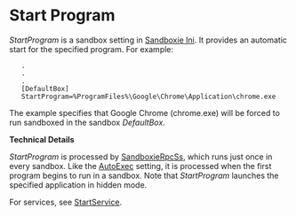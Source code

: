 # Start Program

_StartProgram_ is a sandbox setting in [Sandboxie Ini](SandboxieIni.md). It provides an automatic start for the specified program. For example:

```
   .
   .
   .
   [DefaultBox]
   StartProgram=%ProgramFiles%\Google\Chrome\Application\chrome.exe
```

The example specifies that Google Chrome (chrome.exe) will be forced to run sandboxed in the sandbox _DefaultBox_.

**Technical Details**

_StartProgram_ is processed by [SandboxieRpcSs](ServicePrograms.md#remote-procedure-call-rpc), which runs just once in every sandbox. Like the [AutoExec](AutoExec.md) setting, it is processed when the first program begins to run in a sandbox. Note that _StartProgram_ launches the specified application in hidden mode.

For services, see [StartService](StartService.md).

